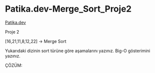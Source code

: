 # Patika.dev-Merge_Sort_Proje2

[Patika.dev](https://www.patika.dev/tr)

Proje 2

[16,21,11,8,12,22] -> Merge Sort

Yukarıdaki dizinin sort türüne göre aşamalarını yazınız.
Big-O gösterimini yazınız.

ÇÖZÜM:

